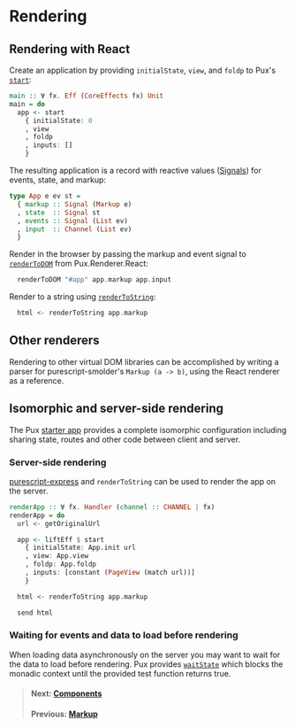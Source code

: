 # Rendering

## Rendering with React

Create an application by providing `initialState`, `view`, and `foldp`
to Pux's [`start`](https://pursuit.purescript.org/packages/purescript-pux/9.0.0/docs/Pux#v:start):

```purescript
main :: ∀ fx. Eff (CoreEffects fx) Unit
main = do
  app <- start
    { initialState: 0
    , view
    , foldp
    , inputs: []
    }
```

The resulting application is a record with reactive values
([Signals](https://pursuit.purescript.org/packages/purescript-signal)) for events,
state, and markup:

```purescript
type App e ev st =
  { markup :: Signal (Markup e)
  , state  :: Signal st
  , events :: Signal (List ev)
  , input  :: Channel (List ev)
  }
```

Render in the browser by passing the markup and event signal to
[`renderToDOM`](https://pursuit.purescript.org/packages/purescript-pux/9.0.0/docs/Pux.Renderer.React#v:renderToDOM)
from Pux.Renderer.React:

```purescript
  renderToDOM "#app" app.markup app.input
```

Render to a string using
[`renderToString`](https://pursuit.purescript.org/packages/purescript-pux/9.0.0/docs/Pux.Renderer.React#v:renderToString):

```purescript
  html <- renderToString app.markup
```

## Other renderers

Rendering to other virtual DOM libraries can be accomplished by writing a
parser for purescript-smolder's `Markup (a -> b)`, using the React renderer as a
reference.

## Isomorphic and server-side rendering

The Pux [starter app](https://github.com/alexmingoia/pux-starter-app) provides a
complete isomorphic configuration including sharing state, routes and other code
between client and server. 

### Server-side rendering

[purescript-express](https://github.com/dancingrobot84/purescript-express)
and `renderToString` can be used to render the app on the
server.

```purescript
renderApp :: ∀ fx. Handler (channel :: CHANNEL | fx)
renderApp = do
  url <- getOriginalUrl

  app <- liftEff $ start
    { initialState: App.init url
    , view: App.view
    , foldp: App.foldp
    , inputs: [constant (PageView (match url))]
    }

  html <- renderToString app.markup

  send html
```

### Waiting for events and data to load before rendering

When loading data asynchronously on the server you may want to wait for the
data to load before rendering. Pux provides [`waitState`](https://pursuit.purescript.org/packages/purescript-pux/9.0.0/docs/Pux#v:waitState)
which blocks the monadic context until the provided test function returns true.

> #### Next: [Components](/docs/components)
> #### Previous: [Markup](/docs/markup)
